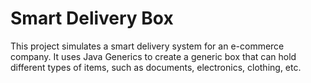 # Smart Delivery Box

This project simulates a smart delivery system for an e-commerce company.
It uses Java Generics to create a generic box that can hold different types of items, such as documents, electronics, clothing, etc.
